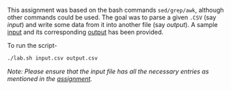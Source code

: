 This assignment was based on the bash commands `sed/grep/awk`, although other commands could be used. The goal was to parse a given `.CSV` (say *input*) and write some data from it into another file (say *output*). A sample [input](./college.csv) and its corresponding [output](./output.txt) has been provided.

To run the script-
```bash
./lab.sh input.csv output.csv
```

*Note: Please ensure that the input file has all the necessary entries as mentioned in the [assignment](./Assignment.pdf).*